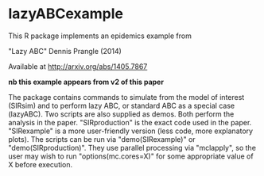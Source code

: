lazyABCexample
==============

This R package implements an epidemics example from

"Lazy ABC" Dennis Prangle (2014)

Available at http://arxiv.org/abs/1405.7867

**nb this example appears from v2 of this paper**


The package contains commands to simulate from the model of interest (SIRsim) and to perform lazy ABC, or standard ABC as a special case (lazyABC).
Two scripts are also supplied as demos.
Both perform the analysis in the paper.
"SIRproduction" is the exact code used in the paper.
"SIRexample" is a more user-friendly version (less code, more explanatory plots).
The scripts can be run via "demo(SIRexample)" or "demo(SIRproduction)".
They use parallel processing via "mclapply", so the user may wish to run "options(mc.cores=X)" for some appropriate value of X before execution.

